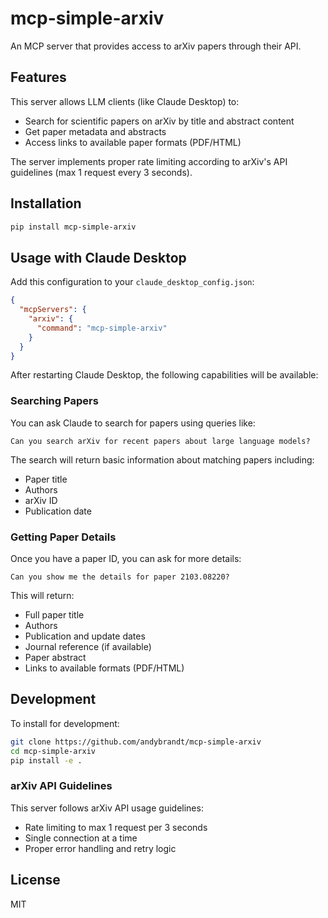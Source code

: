 # mcp-simple-arxiv

An MCP server that provides access to arXiv papers through their API.

## Features

This server allows LLM clients (like Claude Desktop) to:
- Search for scientific papers on arXiv by title and abstract content
- Get paper metadata and abstracts
- Access links to available paper formats (PDF/HTML)

The server implements proper rate limiting according to arXiv's API guidelines (max 1 request every 3 seconds).

## Installation

```bash
pip install mcp-simple-arxiv
```

## Usage with Claude Desktop

Add this configuration to your `claude_desktop_config.json`:

```json
{
  "mcpServers": {
    "arxiv": {
      "command": "mcp-simple-arxiv"
    }
  }
}
```

After restarting Claude Desktop, the following capabilities will be available:

### Searching Papers

You can ask Claude to search for papers using queries like:
```
Can you search arXiv for recent papers about large language models?
```

The search will return basic information about matching papers including:
- Paper title
- Authors
- arXiv ID
- Publication date

### Getting Paper Details

Once you have a paper ID, you can ask for more details:
```
Can you show me the details for paper 2103.08220?
```

This will return:
- Full paper title
- Authors
- Publication and update dates
- Journal reference (if available)
- Paper abstract
- Links to available formats (PDF/HTML)

## Development

To install for development:
```bash
git clone https://github.com/andybrandt/mcp-simple-arxiv
cd mcp-simple-arxiv
pip install -e .
```

### arXiv API Guidelines

This server follows arXiv API usage guidelines:
- Rate limiting to max 1 request per 3 seconds
- Single connection at a time
- Proper error handling and retry logic

## License

MIT
